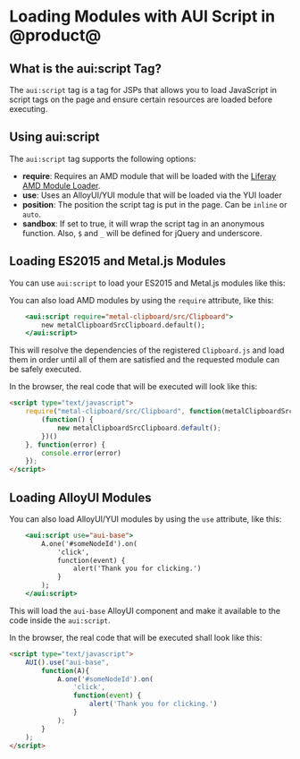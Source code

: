 # Loading Modules with AUI Script in @product@ [](id=loading-modules-with-aui-script-in-liferay)

## What is the aui:script Tag?

The `aui:script` tag is a tag for JSPs that allows you to load JavaScript in script tags on the page and ensure certain resources are loaded before executing.

## Using aui:script [](id=using-aui-script)

The `aui:script` tag supports the following options:

- **require**: Requires an AMD module that will be loaded with the [Liferay AMD Module Loader](https://github.com/liferay/liferay-amd-loader#amd-module-loader).
- **use**: Uses an AlloyUI/YUI module that will be loaded via the YUI loader
- **position**: The position the script tag is put in the page.  Can be `inline` or `auto`.
- **sandbox**: If set to true, it will wrap the script tag in an anonymous function.  Also, `$` and `_` will be defined for jQuery and underscore.

## Loading ES2015 and Metal.js Modules [](id=loading-es2015-and-metaljs-modules)

You can use `aui:script` to load your ES2015 and Metal.js modules like this:

You can also load AMD modules by using the `require` attribute, like this:

```jsp
    <aui:script require="metal-clipboard/src/Clipboard">
        new metalClipboardSrcClipboard.default();
    </aui:script>
```

This will resolve the dependencies of the registered `Clipboard.js` and load them in order until all of them are satisfied and the requested module can be safely executed.

In the browser, the real code that will be executed will look like this:

```html
<script type="text/javascript">
    require("metal-clipboard/src/Clipboard", function(metalClipboardSrcClipboard) {
        (function() {
            new metalClipboardSrcClipboard.default();
        })()
    }, function(error) {
        console.error(error)
    });
</script>
```

## Loading AlloyUI Modules [](id=loading-alloyui-modules)

You can also load AlloyUI/YUI modules by using the `use` attribute, like this:

```jsp
    <aui:script use="aui-base">
        A.one('#someNodeId').on(
            'click',
            function(event) {
                alert('Thank you for clicking.')
            }
        );
    </aui:script>
```

This will load the `aui-base` AlloyUI component and make it available to the code inside the `aui:script`.

In the browser, the real code that will be executed shall look like this:

```html
<script type="text/javascript">
    AUI().use("aui-base",
        function(A){
            A.one('#someNodeId').on(
                'click',
                function(event) {
                    alert('Thank you for clicking.')
                }
            );
        }
    );
</script>
```